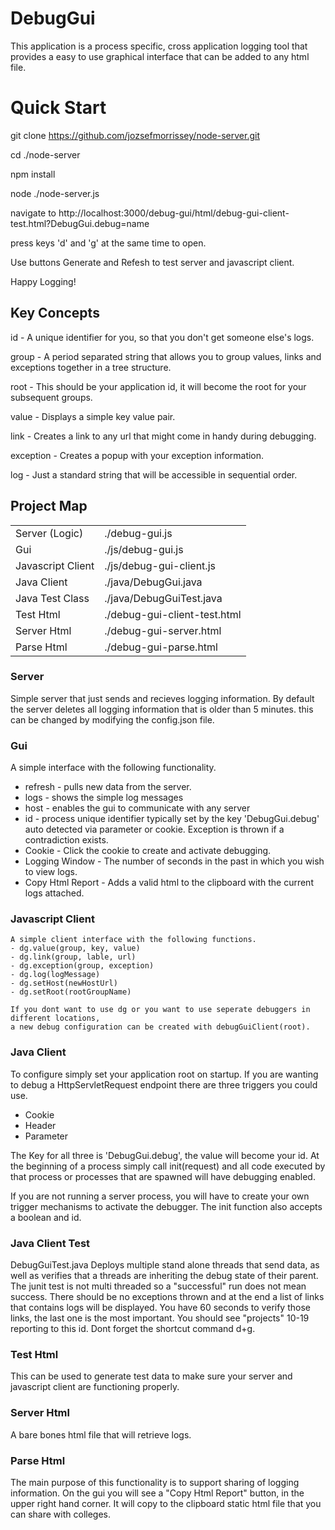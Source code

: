 # DebugGui

This application is a process specific, cross application logging tool that
provides a easy to use graphical interface that can be added to any html file.

# Quick Start
  git clone https://github.com/jozsefmorrissey/node-server.git

  cd ./node-server

  npm install

  node ./node-server.js

  navigate to http://localhost:3000/debug-gui/html/debug-gui-client-test.html?DebugGui.debug=name

  press keys 'd' and 'g' at the same time to open.

  Use buttons Generate and Refesh to test server and javascript client.

  Happy Logging!

## Key Concepts
  id - A unique identifier for you, so that you don't get someone else's logs.

  group - A period separated string that allows you to group values, links
  and exceptions together in a tree structure.

  root - This should be your application id, it will become the root for your
  subsequent groups.

  value - Displays a simple key value pair.

  link - Creates a link to any url that might come in handy during debugging.

  exception - Creates a popup with your exception information.

  log - Just a standard string that will be accessible in sequential order.

## Project Map
  <table>
    <tr><td>Server (Logic)</td><td>./debug-gui.js</td></tr>
    <tr><td>Gui</td><td>./js/debug-gui.js</td></tr>
    <tr><td>Javascript Client</td><td>./js/debug-gui-client.js</td></tr>
    <tr><td>Java Client</td><td>./java/DebugGui.java</td></tr>
    <tr><td>Java Test Class</td><td>./java/DebugGuiTest.java</td></tr>
    <tr><td>Test Html</td><td>./debug-gui-client-test.html</td></tr>
    <tr><td>Server Html</td><td>./debug-gui-server.html</td></tr>
    <tr><td>Parse Html</td><td>./debug-gui-parse.html</td></tr>
  </table>

### Server
  Simple server that just sends and recieves logging information. By default
  the server deletes all logging information that is older than 5 minutes.
  this can be changed by modifying the config.json file.

### Gui
 A simple interface with the following functionality.
  - refresh - pulls new data from the server.
  - logs - shows the simple log messages
  - host - enables the gui to communicate with any server
  - id - process unique identifier typically set by the key 'DebugGui.debug'
    auto detected via parameter or cookie. Exception is thrown if a contradiction exists.
  - Cookie - Click the cookie to create and activate debugging.
  - Logging Window - The number of seconds in the past in which you wish to view logs.
  - Copy Html Report - Adds a valid html to the clipboard with the current
    logs attached.

### Javascript Client
    A simple client interface with the following functions.
    - dg.value(group, key, value)
    - dg.link(group, lable, url)
    - dg.exception(group, exception)
    - dg.log(logMessage)
    - dg.setHost(newHostUrl)
    - dg.setRoot(rootGroupName)

    If you dont want to use dg or you want to use seperate debuggers in different locations,
    a new debug configuration can be created with debugGuiClient(root).

### Java Client
  To configure simply set your application root on startup. If you are wanting
  to debug a HttpServletRequest endpoint there are three triggers you could use.
  - Cookie
  - Header
  - Parameter

  The Key for all three is 'DebugGui.debug', the value will become your id. At the
  beginning of a process simply call init(request) and all code executed by that
  process or processes that are spawned will have debugging enabled.

  If you are not running a server process, you will have to create your own
  trigger mechanisms to activate the debugger. The init function also accepts
  a boolean and id.

### Java Client Test
  DebugGuiTest.java Deploys multiple stand alone threads that send data, as well as verifies that
  a threads are inheriting the debug state of their parent. The junit test is not multi threaded
  so a "successful" run does not mean success. There should be no exceptions thrown and at
  the end a list of links that contains logs will be displayed. You have 60 seconds to verify
  those links, the last one is the most important. You should see "projects" 10-19 reporting
  to this id. Dont forget the shortcut command d+g.


### Test Html
  This can be used to generate test data to make sure your server and javascript
  client are functioning properly.

### Server Html
  A bare bones html file that will retrieve logs.

### Parse Html
  The main purpose of this functionality is to support sharing of logging
  information. On the gui you will see a "Copy Html Report" button, in the upper
  right hand corner. It will copy to the clipboard static html file that you can share with
  colleges.
